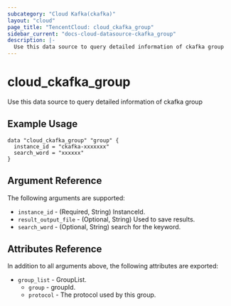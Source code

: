```yaml
---
subcategory: "Cloud Kafka(ckafka)"
layout: "cloud"
page_title: "TencentCloud: cloud_ckafka_group"
sidebar_current: "docs-cloud-datasource-ckafka_group"
description: |-
  Use this data source to query detailed information of ckafka group
---
```


# cloud_ckafka_group

Use this data source to query detailed information of ckafka group

## Example Usage

```hcl
data "cloud_ckafka_group" "group" {
  instance_id = "ckafka-xxxxxxx"
  search_word = "xxxxxx"
}
```

## Argument Reference

The following arguments are supported:

* `instance_id` - (Required, String) InstanceId.
* `result_output_file` - (Optional, String) Used to save results.
* `search_word` - (Optional, String) search for the keyword.

## Attributes Reference

In addition to all arguments above, the following attributes are exported:

* `group_list` - GroupList.
  * `group` - groupId.
  * `protocol` - The protocol used by this group.


